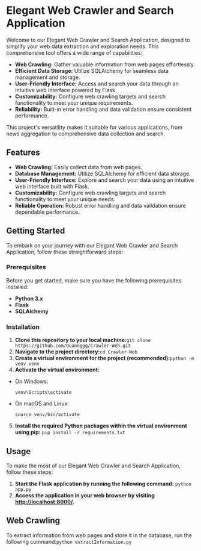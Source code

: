 # Elegant Web Crawler and Search Application

Welcome to our Elegant Web Crawler and Search Application, designed to simplify your web data extraction and exploration needs. This comprehensive tool offers a wide range of capabilities:

- **Web Crawling:** Gather valuable information from web pages effortlessly.
- **Efficient Data Storage:** Utilize SQLAlchemy for seamless data management and storage.
- **User-Friendly Interface:** Access and search your data through an intuitive web interface powered by Flask.
- **Customizability:** Configure web crawling targets and search functionality to meet your unique requirements.
- **Reliability:** Built-in error handling and data validation ensure consistent performance.

This project's versatility makes it suitable for various applications, from news aggregation to comprehensive data collection and search.

## Features

- **Web Crawling:** Easily collect data from web pages.
- **Database Management:** Utilize SQLAlchemy for efficient data storage.
- **User-Friendly Interface:** Explore and search your data using an intuitive web interface built with Flask.
- **Customizability:** Configure web crawling targets and search functionality to meet your unique needs.
- **Reliable Operation:** Robust error handling and data validation ensure dependable performance.

## Getting Started

To embark on your journey with our Elegant Web Crawler and Search Application, follow these straightforward steps:

### Prerequisites

Before you get started, make sure you have the following prerequisites installed:

- **Python 3.x**
- **Flask**
- **SQLAlchemy**

### Installation

1. **Clone this repository to your local machine:**```git clone https://github.com/Quannggg/Crawler-Web.git```
2. **Navigate to the project directory:**```cd Crawler-Web```
3. **Create a virtual environment for the project (recommended):**```python -m venv venv```
4. **Activate the virtual environment:**
- On Windows:
  ```
  venv\Scripts\activate
  ```
- On macOS and Linux:
  ```
  source venv/bin/activate
  ```

5. **Install the required Python packages within the virtual environment using pip:** ```pip install -r requirements.txt```
## Usage
To make the most of our Elegant Web Crawler and Search Application, follow these steps:
1. **Start the Flask application by running the following command:** ```python app.py```
2. **Access the application in your web browser by visiting [http://localhost:8000/](http://localhost:8000/).**
## Web Crawling
To extract information from web pages and store it in the database, run the following command:```python extractInformation.py```